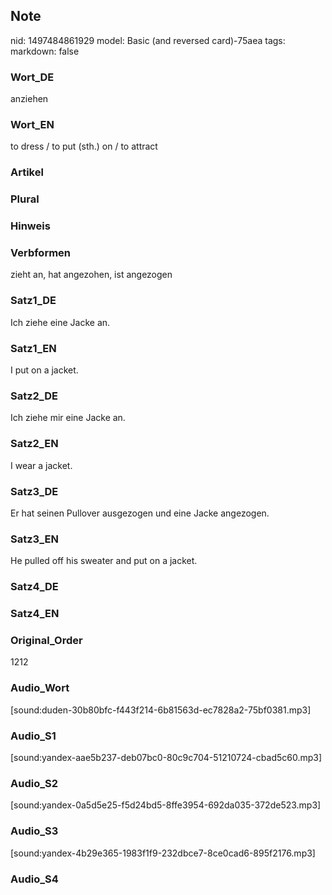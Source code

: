 ## Note
nid: 1497484861929
model: Basic (and reversed card)-75aea
tags: 
markdown: false

### Wort_DE
anziehen

### Wort_EN
to dress / to put (sth.) on / to attract

### Artikel


### Plural


### Hinweis


### Verbformen
zieht an, hat angezohen, ist angezogen

### Satz1_DE
Ich ziehe eine Jacke an.

### Satz1_EN
I put on a jacket.

### Satz2_DE
Ich ziehe mir eine Jacke an.

### Satz2_EN
I wear a jacket.

### Satz3_DE
Er hat seinen Pullover ausgezogen und eine Jacke angezogen.

### Satz3_EN
He pulled off his sweater and put on a jacket.

### Satz4_DE


### Satz4_EN


### Original_Order
1212

### Audio_Wort
[sound:duden-30b80bfc-f443f214-6b81563d-ec7828a2-75bf0381.mp3]

### Audio_S1
[sound:yandex-aae5b237-deb07bc0-80c9c704-51210724-cbad5c60.mp3]

### Audio_S2
[sound:yandex-0a5d5e25-f5d24bd5-8ffe3954-692da035-372de523.mp3]

### Audio_S3
[sound:yandex-4b29e365-1983f1f9-232dbce7-8ce0cad6-895f2176.mp3]

### Audio_S4

